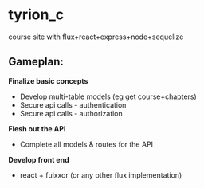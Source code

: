 # tyrion_c
course site with flux+react+express+node+sequelize

Gameplan:
---------

**Finalize basic concepts**
- Develop multi-table models (eg get course+chapters)
- Secure api calls - authentication
- Secure api calls - authorization

**Flesh out the API**
- Complete all models & routes for the API

**Develop front end**
- react + fulxxor (or any other flux implementation)
